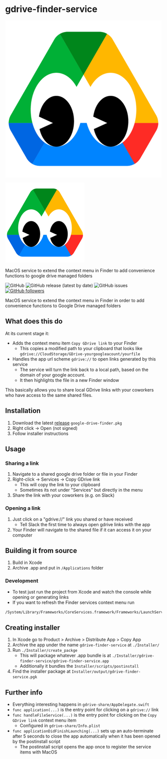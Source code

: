 # gdrive-finder-service


![Logo](gdrive-share/Assets.xcassets/AppIcon.appiconset/google-eyes.png)

<img src="gdrive-share/Assets.xcassets/AppIcon.appiconset/google-eyes.png" alt= “” width="256" height="256">

MacOS service to extend the context menu in Finder to add convenience functions to google drive managed folders



![GitHub](https://img.shields.io/github/license/pch-innovations/gdrive-finder-service)
![GitHub release (latest by date)](https://img.shields.io/github/v/release/pch-innovations/gdrive-finder-service)
![GitHub issues](https://img.shields.io/github/issues/pch-innovations/gdrive-finder-service)
[![GitHub followers](https://img.shields.io/github/followers/pch-innovations?label=Follow%20PCH%20Innovations&style=social)](https://github.com/pch-innovations)

MacOS service to extend the context menu in Finder in order to add convenience functions to Google Drive managed folders

## What does this do

At its current stage it:

- Adds the context menu item `Copy GDrive link` to your Finder
    - This copies a modified path to your clipboard that looks like `gdrive://CloudStorage/GDrive-yourgoogleacount/yourfile`
- Handles the app url scheme `gdrive://` to open links generated by this service
    - The service will turn the link back to a local path, based on the domain of your google account.
    - It then highlights the file in a new Finder window

This basically allows you to share local GDrive links with your coworkers who have access to the same shared files.



## Installation

1. Download the latest [release](https://github.com/pch-innovations/gdrive-finder-service/releases) `google-drive-finder.pkg`
2. Right click -> Open (not signed)
3. Follow installer instructions

## Usage

### Sharing a link

1. Navigate to a shared google drive folder or file in your Finder
2. Right-click -> Services -> Copy GDrive link
    - This will copy the link to your clipboard
    - Sometimes its not under "Services" but directly in the menu
3. Share the link with your coworkers (e.g. on Slack)

### Opening a link

1. Just click on a "gdrive://" link you shared or have received
    - Tell Slack the first time to always open gdrive links with the app
2. Your Finder will navigate to the shared file if it can access it on your computer


## Building it from source

1. Build in Xcode
2. Archive .app and put in `/Applications` folder

### Development

- To test just run the project from Xcode and watch the console while opening or generating links
- If you want to refresh the Finder services context menu run
 ```sh
 /System/Library/Frameworks/CoreServices.framework/Frameworks/LaunchServices.framework/Support/lsregister -kill -r -domain local -domain system -domain user
 ```


## Creating installer

1. In Xcode go to Product > Archive > Distribute App > Copy App
2. Archive the app under the name `gdrive-finder-service` at `./Installer/`
3. Run `./Installer/create_packge`
    - This will package whatever .app bundle is at `./Installer/gdrive-finder-service/gdrive-finder-service.app`
    - Additionally it bundles the `Installer/scripts/postinstall`
4. Find the installer package at `Installer/output/gdrive-finder-service.pgk`


## Further info

- Everything interesting happens in `gdrive-share/AppDelegate.swift`
- `func application(...)` is the entry point for clicking on a `gdrive://` link
- `func handleFileService(...)` is the entry point for clicking on the `Copy GDrive link` context menu item
    - Configured in `gdrive-share/Info.plist`
- `func applicationDidFinishLaunching(...)` sets up an auto-terminate after 5 seconds to close the app automatically when it has been opened by the postinstall script
    - The postinstall script opens the app once to register the service items with MacOS
